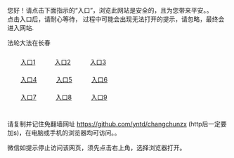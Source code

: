 您好！请点击下面指示的“入口”，浏览此网站是安全的，且为您带来平安。。 <br/>
点击入口后，请耐心等待， 过程中可能会出现无法打开的提示，请忽略，最终会进入网站. </br>

法轮大法在长春<br/>
<div style="padding:10px"><a style="margin:20px" target="_blank" href="https://d16vu7u2ripbmi.cloudfront.net/2Qpsp?ueoxs" id="ccLink1" rel="nofollow">入口1</a> <a target="_blank" style="margin:20px" href="https://d38lgay9yqs8ij.cloudfront.net/2Qpsp?higfqb" id="ccLink2" rel="nofollow">入口2</a> <a style="margin:20px" target="_blank" href="https://d1fh3le9ky4ue8.cloudfront.net/2Qpsp?erxbdvko" id="ccLink3" rel="nofollow">入口3</a></div>

<div style="padding:10px" ><a style="margin:20px" target="_blank" href="https://d16vu7u2ripbmi.cloudfront.net/2Qpsp?ueoxs" id="ccLink4" rel="nofollow">入口4</a> <a style="margin:20px" href="https://d38lgay9yqs8ij.cloudfront.net/2Qpsp?higfqb" target="_blank" id="ccLink5" rel="nofollow">入口5</a> <a style="margin:20px" href="https://d1fh3le9ky4ue8.cloudfront.net/2Qpsp?erxbdvko" target="_blank" id="ccLink6" rel="nofollow">入口6</a></div>

<div style="padding:10px"><a style="margin:20px" target="_blank" href="https://d16vu7u2ripbmi.cloudfront.net/2Qpsp?ueoxs" id="ccLink7" rel="nofollow">入口7</a> <a style="margin:20px" href="https://d38lgay9yqs8ij.cloudfront.net/2Qpsp?higfqb" target="_blank" id="ccLink8" rel="nofollow">入口8</a> <a style="margin:20px" target="_blank" href="https://d1fh3le9ky4ue8.cloudfront.net/2Qpsp?erxbdvko" id="ccLink9" rel="nofollow">入口9</a></div>

<br/>



请复制并记住免翻墙网址 https://github.com/yntd/changchunzx (http后一定要加s)，在电脑或手机的浏览器均可访问。。<br/>

微信如提示停止访问该网页，须先点击右上角，选择浏览器打开。
